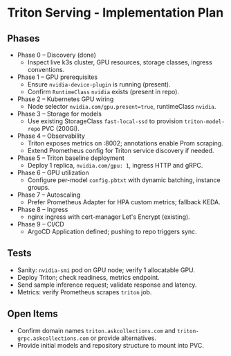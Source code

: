 # Triton Serving - Implementation Plan

## Phases

- Phase 0 – Discovery (done)
  - Inspect live k3s cluster, GPU resources, storage classes, ingress conventions.
- Phase 1 – GPU prerequisites
  - Ensure `nvidia-device-plugin` is running (present).
  - Confirm `RuntimeClass` `nvidia` exists (present in repo).
- Phase 2 – Kubernetes GPU wiring
  - Node selector `nvidia.com/gpu.present=true`, runtimeClass `nvidia`.
- Phase 3 – Storage for models
  - Use existing StorageClass `fast-local-ssd` to provision `triton-model-repo` PVC (200Gi).
- Phase 4 – Observability
  - Triton exposes metrics on :8002; annotations enable Prom scraping.
  - Extend Prometheus config for Triton service discovery if needed.
- Phase 5 – Triton baseline deployment
  - Deploy 1 replica, `nvidia.com/gpu: 1`, ingress HTTP and gRPC.
- Phase 6 – GPU utilization
  - Configure per-model `config.pbtxt` with dynamic batching, instance groups.
- Phase 7 – Autoscaling
  - Prefer Prometheus Adapter for HPA custom metrics; fallback KEDA.
- Phase 8 – Ingress
  - nginx ingress with cert-manager Let's Encrypt (existing).
- Phase 9 – CI/CD
  - ArgoCD Application defined; pushing to repo triggers sync.

## Tests

- Sanity: `nvidia-smi` pod on GPU node; verify 1 allocatable GPU.
- Deploy Triton; check readiness, metrics endpoint.
- Send sample inference request; validate response and latency.
- Metrics: verify Prometheus scrapes `triton` job.

## Open Items

- Confirm domain names `triton.askcollections.com` and `triton-grpc.askcollections.com` or provide alternatives.
- Provide initial models and repository structure to mount into PVC.
